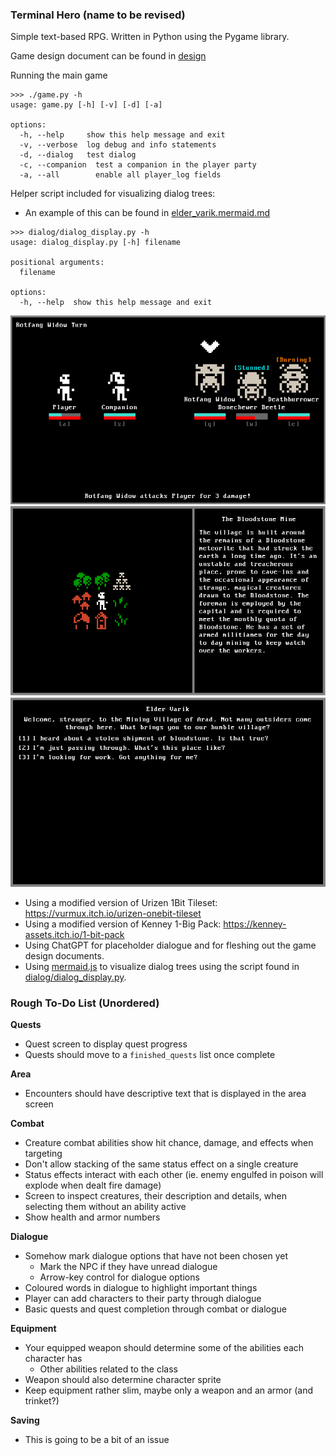 ### Terminal Hero (name to be revised)
Simple text-based RPG. Written in Python using the Pygame library.

Game design document can be found in [design](design/Act%20I/)

Running the main game 
```
>>> ./game.py -h
usage: game.py [-h] [-v] [-d] [-a]

options:
  -h, --help     show this help message and exit
  -v, --verbose  log debug and info statements
  -d, --dialog   test dialog
  -c, --companion  test a companion in the player party
  -a, --all        enable all player_log fields
```

Helper script included for visualizing dialog trees:
-  An example of this can be found in [elder_varik.mermaid.md](resources/examples/elder_varik.mermaid.md)
```
>>> dialog/dialog_display.py -h
usage: dialog_display.py [-h] filename

positional arguments:
  filename

options:
  -h, --help  show this help message and exit
```

![Combat.png](resources/screenshots/combat.png)
![World.png](resources/screenshots/world.png)
![Dialogue.png](resources/screenshots/dialogue.png)

- Using a modified version of Urizen 1Bit Tileset: https://vurmux.itch.io/urizen-onebit-tileset
- Using a modified version of Kenney 1-Big Pack: https://kenney-assets.itch.io/1-bit-pack
- Using ChatGPT for placeholder dialogue and for fleshing out the game design documents.
- Using [mermaid.js](https://mermaid.js.org/) to visualize dialog trees using the script found in [dialog/dialog_display.py](dialog/dialog_display.py).

### Rough To-Do List (Unordered)
**Quests**
- Quest screen to display quest progress
- Quests should move to a `finished_quests` list once complete

**Area**
- Encounters should have descriptive text that is displayed in the area screen

**Combat**
- Creature combat abilities show hit chance, damage, and effects when targeting
- Don't allow stacking of the same status effect on a single creature
- Status effects interact with each other (ie. enemy engulfed in poison will explode when dealt fire damage)
- Screen to inspect creatures, their description and details, when selecting them without an ability active
- Show health and armor numbers

**Dialogue**
- Somehow mark dialogue options that have not been chosen yet
    - Mark the NPC if they have unread dialogue
    - Arrow-key control for dialogue options
- Coloured words in dialogue to highlight important things
- Player can add characters to their party through dialogue
- Basic quests and quest completion through combat or dialogue

**Equipment**
- Your equipped weapon should determine some of the abilities each character has
  - Other abilities related to the class
- Weapon should also determine character sprite
- Keep equipment rather slim, maybe only a weapon and an armor (and trinket?)

**Saving**
- This is going to be a bit of an issue
